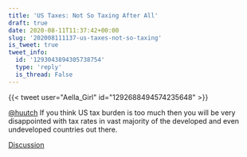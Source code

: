 ```yaml
---
title: 'US Taxes: Not So Taxing After All'
draft: true
date: 2020-08-11T11:37:42+00:00
slug: '202008111137-us-taxes-not-so-taxing'
is_tweet: true
tweet_info:
  id: '1293043894305738754'
  type: 'reply'
  is_thread: False
---
```




{{< tweet user="Aella_Girl" id="1292688494574235648" >}}

[@huutch](https://x.com/huutch) If you think US tax burden is too much then you will be very disappointed with tax rates in vast majority of the developed and even undeveloped countries out there.

[Discussion](https://x.com/sytelus/status/1293043894305738754)
